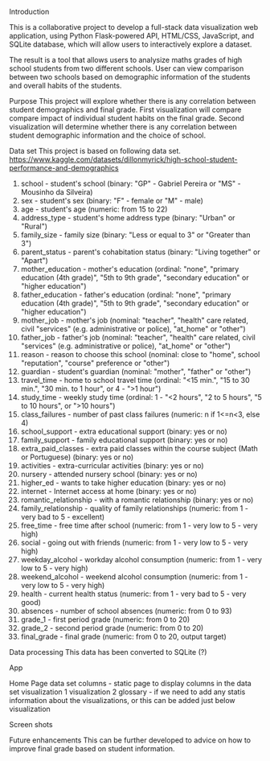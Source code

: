 Introduction

This is a collaborative project to develop a full-stack data visualization web application, using Python Flask-powered API, HTML/CSS, JavaScript, and SQLite database, which will allow users to interactively explore a dataset.

The result is a tool that allows users to analysize maths grades of high school students from two different schools. User can view comparison between two schools based on demographic information of the students and overall habits of the students.

Purpose
This project will explore whether there is any correlation between student demographics and final grade. 
First visualization will compare compare impact of individual student habits on the final grade.
Second visualization will determine whether there is any correlation between student demographic information and the choice of school. 

Data set
This project is based on following data set.
https://www.kaggle.com/datasets/dillonmyrick/high-school-student-performance-and-demographics

1. school - student's school (binary: "GP" - Gabriel Pereira or "MS" - Mousinho da Silveira)
2. sex - student's sex (binary: "F" - female or "M" - male)
3. age - student's age (numeric: from 15 to 22)
4. address_type - student's home address type (binary: "Urban" or "Rural")
5. family_size - family size (binary: "Less or equal to 3" or "Greater than 3")
6. parent_status - parent's cohabitation status (binary: "Living together" or "Apart")
7. mother_education - mother's education (ordinal: "none", "primary education (4th grade)", "5th to 9th grade", "secondary education" or "higher education")
8. father_education - father's education (ordinal: "none", "primary education (4th grade)", "5th to 9th grade", "secondary education" or "higher education")
9. mother_job - mother's job (nominal: "teacher", "health" care related, civil "services" (e.g. administrative or police), "at_home" or "other")
10. father_job - father's job (nominal: "teacher", "health" care related, civil "services" (e.g. administrative or police), "at_home" or "other")
11. reason - reason to choose this school (nominal: close to "home", school "reputation", "course" preference or "other")
12. guardian - student's guardian (nominal: "mother", "father" or "other")
13. travel_time - home to school travel time (ordinal: "<15 min.", "15 to 30 min.", "30 min. to 1 hour", or 4 - ">1 hour")
14. study_time - weekly study time (ordinal: 1 - "<2 hours", "2 to 5 hours", "5 to 10 hours", or ">10 hours")
15. class_failures - number of past class failures (numeric: n if 1<=n<3, else 4)
16. school_support - extra educational support (binary: yes or no)
17. family_support - family educational support (binary: yes or no)
18. extra_paid_classes - extra paid classes within the course subject (Math or Portuguese) (binary: yes or no)
19. activities - extra-curricular activities (binary: yes or no)
20. nursery - attended nursery school (binary: yes or no)
21. higher_ed - wants to take higher education (binary: yes or no)
22. internet - Internet access at home (binary: yes or no)
23. romantic_relationship - with a romantic relationship (binary: yes or no)
24. family_relationship - quality of family relationships (numeric: from 1 - very bad to 5 - excellent)
25. free_time - free time after school (numeric: from 1 - very low to 5 - very high)
26. social - going out with friends (numeric: from 1 - very low to 5 - very high)
27. weekday_alcohol - workday alcohol consumption (numeric: from 1 - very low to 5 - very high)
28. weekend_alcohol - weekend alcohol consumption (numeric: from 1 - very low to 5 - very high)
29. health - current health status (numeric: from 1 - very bad to 5 - very good)
30. absences - number of school absences (numeric: from 0 to 93)
31. grade_1 - first period grade (numeric: from 0 to 20)
32. grade_2 - second period grade (numeric: from 0 to 20)
33. final_grade - final grade (numeric: from 0 to 20, output target)

Data processing
This data has been converted to SQLite (?)

App

Home Page
data set columns - static page to display columns in the data set
visualization 1
visualization 2
glossary - if we need to add any statis information about the visualizations, or this can be added just below visualization

Screen shots

Future enhancements
This can be further developed to advice on how to improve final grade based on student information.

